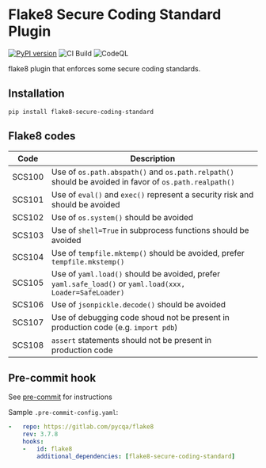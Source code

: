 # Flake8 Secure Coding Standard Plugin

[![PyPI version](https://badge.fury.io/py/flake8-secure-coding-standard.svg)](https://badge.fury.io/py/flake8-secure-coding-standard) ![CI Build](https://github.com/Takishima/flake8-secure-coding-standard/actions/workflows/ci.yml/badge.svg) ![CodeQL](https://github.com/Takishima/flake8-secure-coding-standard/actions/workflows/codeql-analysis.yml/badge.svg)

flake8 plugin that enforces some secure coding standards.

## Installation

    pip install flake8-secure-coding-standard

## Flake8 codes

| Code   | Description                                                                                              |
|--------|----------------------------------------------------------------------------------------------------------|
| SCS100 | Use of `os.path.abspath()` and `os.path.relpath()` should be avoided in favor of `os.path.realpath()`    |
| SCS101 | Use of `eval()` and `exec()` represent a security risk and should be avoided                             |
| SCS102 | Use of `os.system()` should be avoided                                                                   |
| SCS103 | Use of `shell=True` in subprocess functions should be avoided                                            |
| SCS104 | Use of `tempfile.mktemp()` should be avoided, prefer `tempfile.mkstemp()`                                |
| SCS105 | Use of `yaml.load()` should be avoided, prefer `yaml.safe_load()` or `yaml.load(xxx, Loader=SafeLoader)` |
| SCS106 | Use of `jsonpickle.decode()` should be avoided                                                           |
| SCS107 | Use of debugging code shoud not be present in production code (e.g. `import pdb`)                        |
| SCS108 | `assert` statements should not be present in production code                                             |

## Pre-commit hook

See [pre-commit](https://github.com/pre-commit/pre-commit) for instructions

Sample `.pre-commit-config.yaml`:

```yaml
-   repo: https://gitlab.com/pycqa/flake8
    rev: 3.7.8
    hooks:
    -   id: flake8
        additional_dependencies: [flake8-secure-coding-standard]
```
